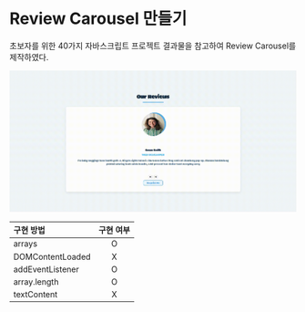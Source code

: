 # Review Carousel 만들기

초보자를 위한 40가지 자바스크립트 프로젝트 결과물을 참고하여 Review Carousel를 제작하였다.

<img src="./carousel.gif">

| 구현 방법        | 구현 여부 |
| :--------------- | :-------: |
| arrays           |     O     |
| DOMContentLoaded |     X     |
| addEventListener |     O     |
| array.length     |     O     |
| textContent      |     X     |
